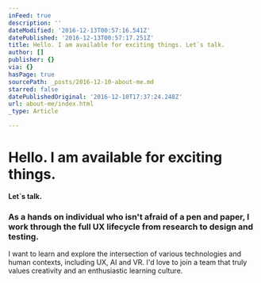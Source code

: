 ```yaml
---
inFeed: true
description: ''
dateModified: '2016-12-13T00:57:16.541Z'
datePublished: '2016-12-13T00:57:17.251Z'
title: Hello. I am available for exciting things. Let`s talk.
author: []
publisher: {}
via: {}
hasPage: true
sourcePath: _posts/2016-12-10-about-me.md
starred: false
datePublishedOriginal: '2016-12-10T17:37:24.248Z'
url: about-me/index.html
_type: Article

---
```

# **Hello. I am available for exciting things.**  
**Let\`s talk.**

### As a hands on individual who isn't afraid of a pen and paper, I work through the full UX lifecycle from research to design and testing.  
I want to learn and explore the intersection of various technologies and human contexts, including UX, AI and VR. I'd love to join a team that truly values creativity and an enthusiastic learning culture.